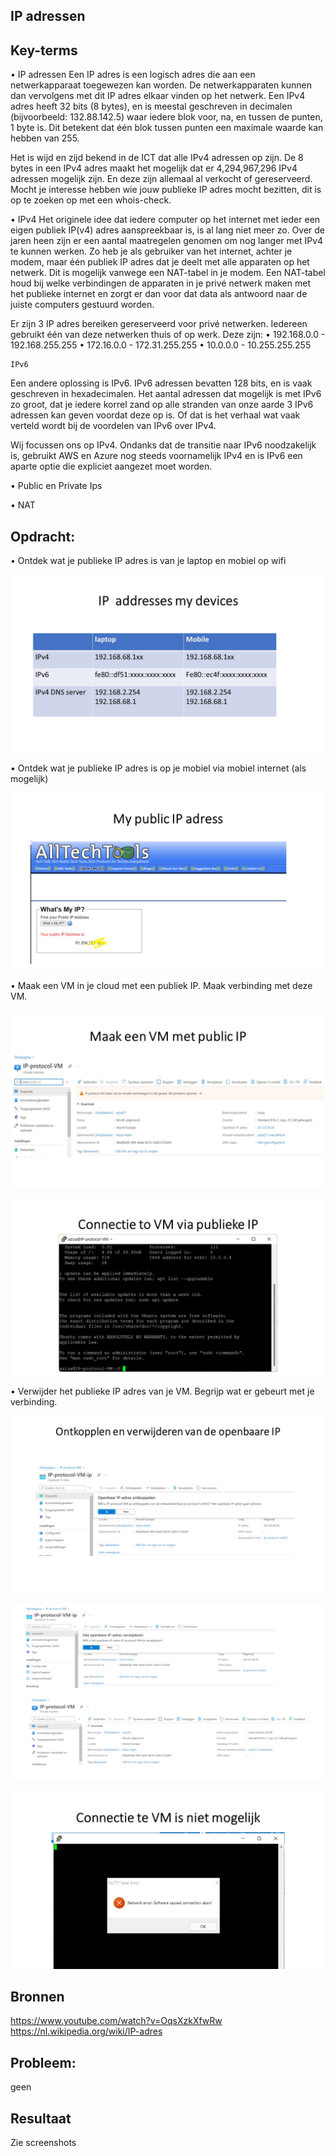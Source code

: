 ## IP adressen

## Key-terms

•	IP adressen
Een IP adres is een logisch adres die aan een netwerkapparaat toegewezen kan worden. De netwerkapparaten kunnen dan vervolgens met dit IP adres elkaar vinden op het netwerk.
Een IPv4 adres heeft 32 bits (8 bytes), en is meestal geschreven in decimalen (bijvoorbeeld: 132.88.142.5) waar iedere blok voor, na, en tussen de punten, 1 byte is. Dit betekent dat één blok tussen punten een maximale waarde kan hebben van 255. 

Het is wijd en zijd bekend in de ICT dat alle IPv4 adressen op zijn. De 8 bytes in een IPv4 adres maakt het mogelijk dat er 4,294,967,296 IPv4 adressen mogelijk zijn. En deze zijn allemaal al verkocht of gereserveerd. Mocht je interesse hebben wie jouw publieke IP adres mocht bezitten, dit is op te zoeken op met een whois-check.

•	IPv4 
Het originele idee dat iedere computer op het internet met ieder een eigen publiek IP(v4) adres aanspreekbaar is, is al lang niet meer zo. Over de jaren heen zijn er een aantal maatregelen genomen om nog langer met IPv4 te kunnen werken. Zo heb je als gebruiker van het internet, achter je modem, maar één publiek IP adres dat je deelt met alle apparaten op het netwerk. Dit is mogelijk vanwege een NAT-tabel in je modem. Een NAT-tabel houd bij welke verbindingen de apparaten in je privé netwerk maken met het publieke internet en zorgt er dan voor dat data als antwoord naar de juiste computers gestuurd worden.

Er zijn 3 IP adres bereiken gereserveerd voor privé netwerken. Iedereen gebruikt één van deze netwerken thuis of op werk. Deze zijn:
•	192.168.0.0 - 192.168.255.255
•	172.16.0.0 - 172.31.255.255
•	10.0.0.0 - 10.255.255.255


    IPv6

Een andere oplossing is IPv6. IPv6 adressen bevatten 128 bits, en is vaak geschreven in hexadecimalen. Het aantal adressen dat mogelijk is met IPv6 zo groot, dat je iedere korrel zand op alle stranden van onze aarde 3 IPv6 adressen kan geven voordat deze op is. Of dat is het verhaal wat vaak verteld wordt bij de voordelen van IPv6 over IPv4.

Wij focussen ons op IPv4. Ondanks dat de transitie naar IPv6 noodzakelijk is, gebruikt AWS en Azure nog steeds voornamelijk IPv4 en is IPv6 een aparte optie die expliciet aangezet moet worden.


•	Public en Private Ips


•	NAT

## Opdracht:
•	Ontdek wat je publieke IP adres is van je laptop en mobiel op wifi

![screenshot IP adressen mijn devices]( https://github.com/techgrounds/cloud-6-repo-AzizaAdam/blob/main/00_includes/AZ12/IP%20addresses%20my%20devices.jpg)


•	Ontdek wat je publieke IP adres is op je mobiel via mobiel internet (als mogelijk)

![screenshot VM IP]( https://github.com/techgrounds/cloud-6-repo-AzizaAdam/blob/main/00_includes/AZ12/AZ12%20my%20public%20IP%20address.jpg)


•	Maak een VM in je cloud met een publiek IP. Maak verbinding met deze VM.

![screenshot VM IP]( https://github.com/techgrounds/cloud-6-repo-AzizaAdam/blob/main/00_includes/AZ12/VM%20met%20publieke%20IP.jpg)


![screenshot connective te VM IP]( https://github.com/techgrounds/cloud-6-repo-AzizaAdam/blob/main/00_includes/AZ12/connectie%20te%20VM%20via%20publieke%20IP.jpg)





•	Verwijder het publieke IP adres van je VM. Begrijp wat er gebeurt met je verbinding.

![screenshot ontkoppeling van de publieke IP]( https://github.com/techgrounds/cloud-6-repo-AzizaAdam/blob/main/00_includes/AZ12/ontkoppelen%20van%20de%20publieke%20IP%20van%20de%20subnet.jpg)

![screenshot verwijderen van publieke IP]( https://github.com/techgrounds/cloud-6-repo-AzizaAdam/blob/main/00_includes/AZ12/verwijderen%20van%20de%20publieke%20IP%20adres.jpg)

![screenshot connective failure te VM IP]( https://github.com/techgrounds/cloud-6-repo-AzizaAdam/blob/main/00_includes/AZ12/VM%20connectie%20failure.jpg)


## Bronnen
https://www.youtube.com/watch?v=OqsXzkXfwRw
https://nl.wikipedia.org/wiki/IP-adres


## Probleem:
geen

## Resultaat
Zie screenshots